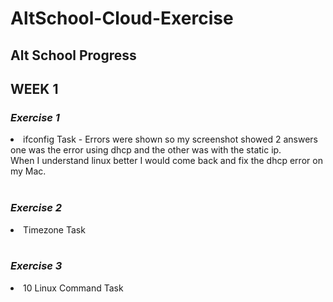 # **AltSchool-Cloud-Exercise**
## Alt School Progress

## **WEEK 1**

### *Exercise 1*
<li> ifconfig Task - Errors were shown so my screenshot showed 2 answers one was the error using dhcp and the other was with the static ip. 
<br>
When I understand linux better I would  come back and fix the dhcp error on my Mac.
<br>
<br>

### *Exercise 2*
<li> Timezone Task
<br>
<br>

### *Exercise 3*
<li> 10 Linux Command Task
<br>
<br>
